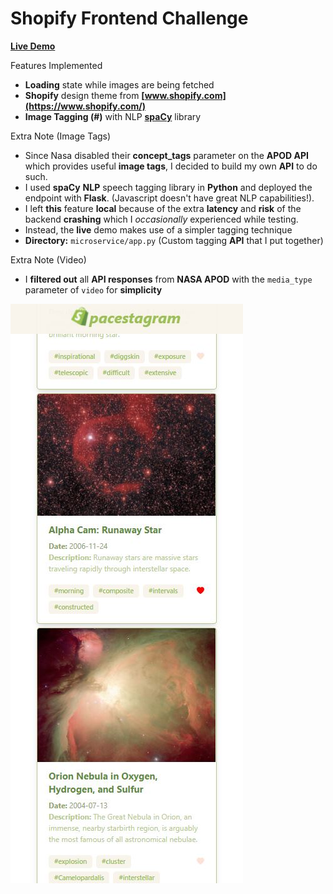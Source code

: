 # Shopify **Frontend** Challenge

**[Live Demo](https://spacestagram-shopify.herokuapp.com/)**


Features Implemented
- **Loading** state while images are being fetched
- **Shopify** design theme from **[www.shopify.com](https://www.shopify.com/)**
- **Image Tagging (#)** with NLP **[spaCy](https://spacy.io/usage/linguistic-features)** library 

Extra Note (Image Tags)
- Since Nasa disabled their **concept_tags** parameter on the **APOD API** which provides useful **image tags**, I decided to build my own **API** to do such. 
- I used **spaCy** **NLP** speech tagging library in **Python** and deployed the endpoint with **Flask**. (Javascript doesn't have great NLP capabilities!).
- I left **this** feature **local** because of the extra **latency** and **risk** of the backend **crashing** which I *occasionally* experienced while testing.
- Instead, the **live** demo makes use of a simpler tagging technique 
- **Directory:** `microservice/app.py` (Custom tagging **API** that I put together)

Extra Note (Video)
- I **filtered out** all **API responses** from **NASA APOD** with the `media_type` parameter of `video` for **simplicity**



![Screenshot](Spacestagram.JPG)



